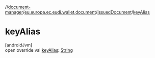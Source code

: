 //[document-manager](../../../index.md)/[eu.europa.ec.eudi.wallet.document](../index.md)/[IssuedDocument](index.md)/[keyAlias](key-alias.md)

# keyAlias

[androidJvm]\
open override val [keyAlias](key-alias.md): [String](https://kotlinlang.org/api/latest/jvm/stdlib/kotlin-stdlib/kotlin/-string/index.html)
